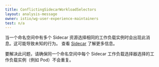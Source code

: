 ```yaml
---
title: ConflictingSidecarWorkloadSelectors
layout: analysis-message
owner: istio/wg-user-experience-maintainers
test: n/a
---
```


当一个命名空间中有多个 Sidecar 资源选择相同的工作负载实例时会出现此消息。这可能导致未知的行为。
查看 [Sidecar](/zh/docs/reference/config/networking/sidecar/) 了解更多信息。

要解决此问题，请确保同一个命名空间中每个 Sidecar 工作负载选择器选择的工作负载实例（例如 Pod）不会重复。
